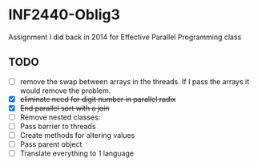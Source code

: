 # INF2440-Oblig3
Assignment I did back in 2014 for Effective Parallel Programming class

## TODO
- [ ] remove the swap between arrays in the threads. If I pass the arrays it would remove the problem.
- [x] ~~eliminate need for digit number in parallel radix~~
- [x] ~~End parallel sort with a join~~
- [ ] Remove nested classes:
- [ ] Pass barrier to threads
- [ ] Create methods for altering values
- [ ] Pass parent object
- [ ] Translate everything to 1 language

